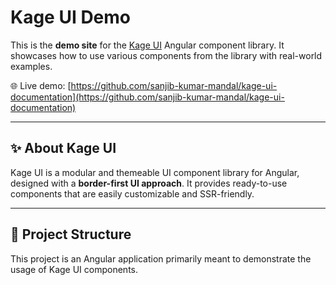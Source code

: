 # Kage UI Demo

This is the **demo site** for the [Kage UI](https://github.com/sanjib-kumar-mandal/kage-ui-documentation) Angular component library. It showcases how to use various components from the library with real-world examples.

🌐 Live demo: [https://github.com/sanjib-kumar-mandal/kage-ui-documentation](https://github.com/sanjib-kumar-mandal/kage-ui-documentation)

---

## ✨ About Kage UI

Kage UI is a modular and themeable UI component library for Angular, designed with a **border-first UI approach**. It provides ready-to-use components that are easily customizable and SSR-friendly.

---

## 📁 Project Structure

This project is an Angular application primarily meant to demonstrate the usage of Kage UI components.

